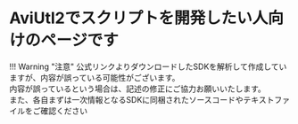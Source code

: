 # AviUtl2でスクリプトを開発したい人向けのページです

!!! Warning "注意"
    公式リンクよりダウンロードしたSDKを解析して作成していますが、内容が誤っている可能性がございます。  
    内容が誤っているという場合は、記述の修正にご協力お願いいたします。  
    また、各自まずは一次情報となるSDKに同梱されたソースコードやテキストファイルをご確認ください

